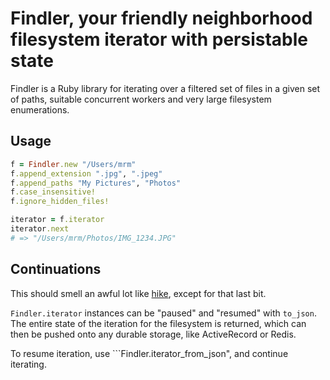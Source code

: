 # Findler, your friendly neighborhood filesystem iterator with persistable state

Findler is a Ruby library for iterating over a filtered set of files in a given
set of paths, suitable concurrent workers and very large filesystem enumerations.

## Usage

```ruby
f = Findler.new "/Users/mrm"
f.append_extension ".jpg", ".jpeg"
f.append_paths "My Pictures", "Photos"
f.case_insensitive!
f.ignore_hidden_files!

iterator = f.iterator
iterator.next
# => "/Users/mrm/Photos/IMG_1234.JPG"
```

## Continuations

This should smell an awful lot like [hike](https://github.com/sstephenson/hike),
except for that last bit.

```Findler.iterator``` instances can be "paused" and "resumed" with ```to_json```.
The entire state of the iteration for the filesystem is returned, which can then
be pushed onto any durable storage, like ActiveRecord or Redis.

To resume iteration, use ```Findler.iterator_from_json", and continue iterating.

